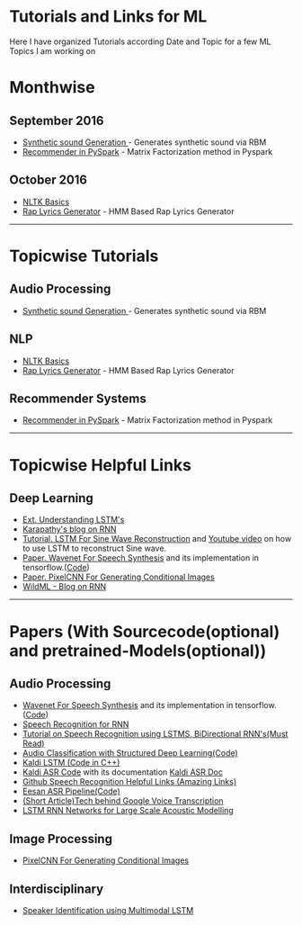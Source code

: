 # Tutorials and Links for ML
Here I have organized Tutorials according Date and Topic for a few ML Topics I am working on



# Monthwise

## September 2016
* [Synthetic sound Generation ](Tut1_GeneratingSound/generatingsound.ipynb) - Generates synthetic sound via RBM
* [Recommender in PySpark](Tut3_pysparkRecommender/recommender_system.ipynb) - Matrix Factorization method in Pyspark

## October 2016
* [NLTK Basics](Tut2_NLTK_Basics/basics.ipynb)
* [Rap Lyrics Generator](Tut4_Rap_Lyrics_Generator/raplyricsgenerator.ipynb) - HMM Based Rap Lyrics Generator

------------------------

# Topicwise Tutorials

## Audio Processing
* [Synthetic sound Generation ](Tut1_GeneratingSound/generatingsound.ipynb) - Generates synthetic sound via RBM

## NLP
* [NLTK Basics](Tut2_NLTK_Basics/basics.ipynb)
* [Rap Lyrics Generator](Tut4_Rap_Lyrics_Generator/raplyricsgenerator.ipynb) - HMM Based Rap Lyrics Generator

## Recommender Systems
* [Recommender in PySpark](Tut3_pysparkRecommender/recommender_system.ipynb) - Matrix Factorization method in Pyspark

------------------------

# Topicwise Helpful Links

## Deep Learning
* [Ext. Understanding LSTM's](http://colah.github.io/posts/2015-08-Understanding-LSTMs/)
* [Karapathy's blog on RNN](http://karpathy.github.io/2015/05/21/rnn-effectiveness/)
* [Tutorial. LSTM For Sine Wave Reconstruction](https://github.com/sachinruk/PyData_Keras_Talk/blob/master/DeepLearning.ipynb) and [Youtube video](https://www.youtube.com/watch?v=ywinX5wgdEU) on how to use LSTM to reconstruct Sine wave.
* [Paper. Wavenet For Speech Synthesis](https://arxiv.org/pdf/1609.03499.pdf) and its implementation in tensorflow.([Code](https://github.com/ibab/tensorflow-wavenet))
* [Paper. PixelCNN For Generating Conditional Images](https://arxiv.org/pdf/1606.05328v2.pdf)
* [WildML - Blog on RNN](http://www.wildml.com/2015/09/recurrent-neural-networks-tutorial-part-1-introduction-to-rnns/)

----------------------
# Papers (With Sourcecode(optional) and pretrained-Models(optional))

## Audio Processing
* [Wavenet For Speech Synthesis](https://arxiv.org/pdf/1609.03499.pdf) and its implementation in tensorflow.([Code](https://github.com/ibab/tensorflow-wavenet))
* [Speech Recognition for RNN](http://andrew.gibiansky.com/blog/machine-learning/speech-recognition-neural-networks/)
* [Tutorial on Speech Recognition using LSTMS, BiDirectional RNN's(Must Read)](http://andrew.gibiansky.com/blog/machine-learning/speech-recognition-neural-networks/)
* [Audio Classification with Structured Deep Learning(Code)](https://github.com/mdeff/dlaudio)
* [Kaldi LSTM (Code in C++)](https://github.com/dophist/kaldi-lstm)
* [Kaldi ASR Code](https://github.com/kaldi-asr/kaldi) with its documentation [Kaldi ASR Doc](http://kaldi-asr.org/doc/about.html)
* [Github Speech Recognition Helpful Links (Amazing Links) ](https://github.com/syhw/wer_are_we)
* [Eesan ASR Pipeline(Code)](https://github.com/srvk/eesen)
* [(Short Article)Tech behind Google Voice Transcription](https://research.googleblog.com/2015/08/the-neural-networks-behind-google-voice.html)
* [LSTM RNN Networks for Large Scale Acoustic Modelling](http://static.googleusercontent.com/media/research.google.com/en//pubs/archive/43905.pdf)

## Image Processing
* [PixelCNN For Generating Conditional Images](https://arxiv.org/pdf/1606.05328v2.pdf)

## Interdisciplinary 
* [Speaker Identification using Multimodal LSTM](https://arxiv.org/pdf/1602.04364v1.pdf)